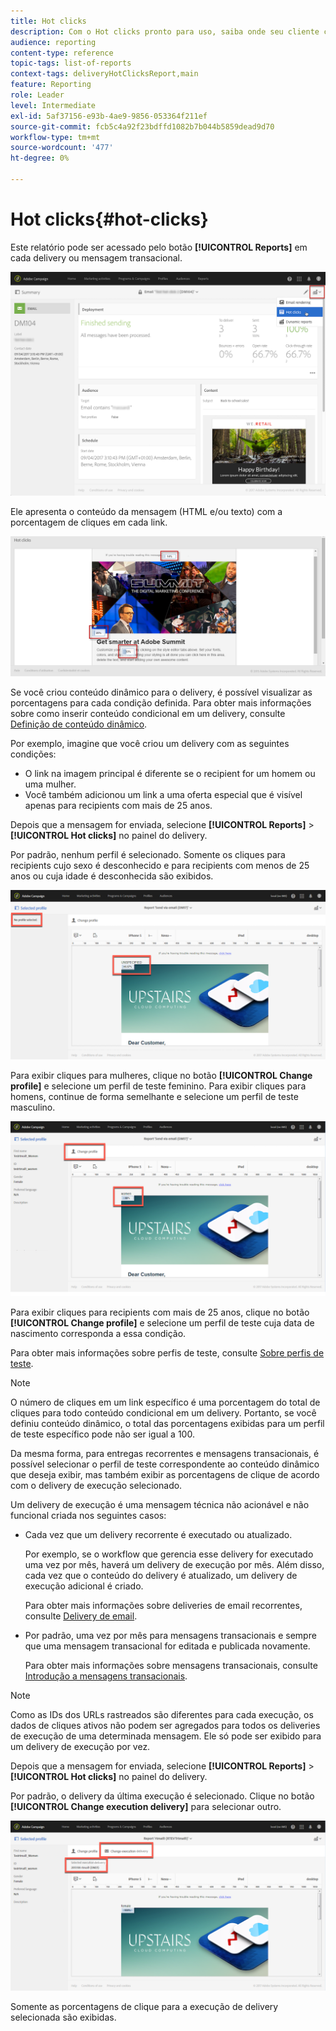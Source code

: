 ```yaml
---
title: Hot clicks
description: Com o Hot clicks pronto para uso, saiba onde seu cliente clicou em seu delivery.
audience: reporting
content-type: reference
topic-tags: list-of-reports
context-tags: deliveryHotClicksReport,main
feature: Reporting
role: Leader
level: Intermediate
exl-id: 5af37156-e93b-4ae9-9856-053364f211ef
source-git-commit: fcb5c4a92f23bdffd1082b7b044b5859dead9d70
workflow-type: tm+mt
source-wordcount: '477'
ht-degree: 0%

---
```


# Hot clicks{#hot-clicks}

Este relatório pode ser acessado pelo botão **[!UICONTROL Reports]** em cada delivery ou mensagem transacional.

![](assets/delivery_reports_hot-clicks_4.png)

Ele apresenta o conteúdo da mensagem (HTML e/ou texto) com a porcentagem de cliques em cada link.

![](assets/delivery_reports_10.png)

Se você criou conteúdo dinâmico para o delivery, é possível visualizar as porcentagens para cada condição definida. Para obter mais informações sobre como inserir conteúdo condicional em um delivery, consulte [Definição de conteúdo dinâmico](../../designing/using/personalization.md#defining-dynamic-content-in-an-email).

Por exemplo, imagine que você criou um delivery com as seguintes condições:

* O link na imagem principal é diferente se o recipient for um homem ou uma mulher.
* Você também adicionou um link a uma oferta especial que é visível apenas para recipients com mais de 25 anos.

Depois que a mensagem for enviada, selecione **[!UICONTROL Reports]** > **[!UICONTROL Hot clicks]** no painel do delivery.

Por padrão, nenhum perfil é selecionado. Somente os cliques para recipients cujo sexo é desconhecido e para recipients com menos de 25 anos ou cuja idade é desconhecida são exibidos.

![](assets/delivery_reports_hot-clicks_1.png)

Para exibir cliques para mulheres, clique no botão **[!UICONTROL Change profile]** e selecione um perfil de teste feminino. Para exibir cliques para homens, continue de forma semelhante e selecione um perfil de teste masculino.

![](assets/delivery_reports_hot-clicks_2.png)

Para exibir cliques para recipients com mais de 25 anos, clique no botão **[!UICONTROL Change profile]** e selecione um perfil de teste cuja data de nascimento corresponda a essa condição.

Para obter mais informações sobre perfis de teste, consulte [Sobre perfis de teste](../../audiences/using/managing-test-profiles.md).

>[!NOTE]
>
>O número de cliques em um link específico é uma porcentagem do total de cliques para todo conteúdo condicional em um delivery. Portanto, se você definiu conteúdo dinâmico, o total das porcentagens exibidas para um perfil de teste específico pode não ser igual a 100.

Da mesma forma, para entregas recorrentes e mensagens transacionais, é possível selecionar o perfil de teste correspondente ao conteúdo dinâmico que deseja exibir, mas também exibir as porcentagens de clique de acordo com o delivery de execução selecionado.

Um delivery de execução é uma mensagem técnica não acionável e não funcional criada nos seguintes casos:

* Cada vez que um delivery recorrente é executado ou atualizado.

   Por exemplo, se o workflow que gerencia esse delivery for executado uma vez por mês, haverá um delivery de execução por mês. Além disso, cada vez que o conteúdo do delivery é atualizado, um delivery de execução adicional é criado.

   Para obter mais informações sobre deliveries de email recorrentes, consulte [Delivery de email](../../automating/using/email-delivery.md).

* Por padrão, uma vez por mês para mensagens transacionais e sempre que uma mensagem transacional for editada e publicada novamente.

   Para obter mais informações sobre mensagens transacionais, consulte [Introdução a mensagens transacionais](../../channels/using/getting-started-with-transactional-msg.md).

>[!NOTE]
>
>Como as IDs dos URLs rastreados são diferentes para cada execução, os dados de cliques ativos não podem ser agregados para todos os deliveries de execução de uma determinada mensagem. Ele só pode ser exibido para um delivery de execução por vez.

Depois que a mensagem for enviada, selecione **[!UICONTROL Reports]** > **[!UICONTROL Hot clicks]** no painel do delivery.

Por padrão, o delivery da última execução é selecionado. Clique no botão **[!UICONTROL Change execution delivery]** para selecionar outro.

![](assets/delivery_reports_hot-clicks_3.png)

Somente as porcentagens de clique para a execução de delivery selecionada são exibidas.
